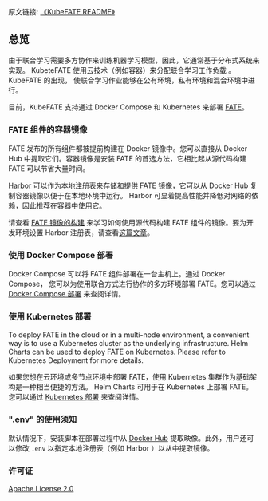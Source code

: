原文链接: [《KubeFATE README》](https://github.com/FederatedAI/KubeFATE/blob/master/README.md)

## 总览

由于联合学习需要多方协作来训练机器学习模型，因此，它通常基于分布式系统来实现。 KubeteFATE 使用云技术（例如容器）来分配联合学习工作负载
。 KubeFATE 的出现， 使联合学习作业能够在公有环境，私有环境和混合环境中进行。

目前，KubeFATE 支持通过 Docker Compose 和 Kubernetes 来部署 [FATE](https://github.com/FederatedAI/FATE)。

### FATE 组件的容器镜像

FATE 发布的所有组件都被提前构建在 Docker 镜像中。您可以直接从 Docker Hub 中提取它们。容器镜像是安装 FATE 的首选方法，它相比起从源代码构建 FATE 可以节省大量时间。

[Harbor](https://github.com/goharbor/harbor) 可以作为本地注册表来存储和提供 FATE 镜像，它可以从 Docker Hub 复制容器镜像以便于在本地环境中运行。 Harbor 可显着提高性能并降低对网络的依赖，因此推荐在容器中使用它。

请查看 [FATE 镜像的构建](https://github.com/FederatedAI/FATE/tree/master/docker-build) 来学习如何使用源代码构建 FATE 组件的镜像。要为开发环境设置 Harbor 注册表，请查看[这篇文章](https://github.com/FederatedAI/KubeFATE/blob/master/registry/README.md)。

### 使用 Docker Compose 部署

Docker Compose 可以将 FATE 组件部署在一台主机上。通过 Docker Compose， 您可以为使用联合方式进行协作的多方环境部署 FATE。您可以通过 [Docker Compose 部署](https://github.com/FederatedAI/KubeFATE/blob/master/docker-deploy/README.md) 来查阅详情。

### 使用 Kubernetes 部署

To deploy FATE in the cloud or in a multi-node environment, a convenient way is to use a Kubernetes cluster as the underlying infrastructure. Helm Charts can be used to deploy FATE on Kubernetes. Please refer to Kubernetes Deployment for more details.

如果您想在云环境或多节点环境中部署 FATE，使用 Kubernetes 集群作为基础架构是一种相当便捷的方法。 Helm Charts 可用于在 Kubernetes 上部署 FATE。您可以通过 [Kubernetes 部署](https://github.com/FederatedAI/KubeFATE/blob/master/k8s-deploy/README.md) 来查阅详情。

### ".env" 的使用须知

默认情况下，安装脚本在部署过程中从 [Docker Hub](https://hub.docker.com/u/federatedai) 提取映像。此外，用户还可以修改 `.env` 以指定本地注册表（例如 Harbor ）以从中提取镜像。

### 许可证

[Apache License 2.0](https://github.com/FederatedAI/FATE/blob/master/LICENSE)

